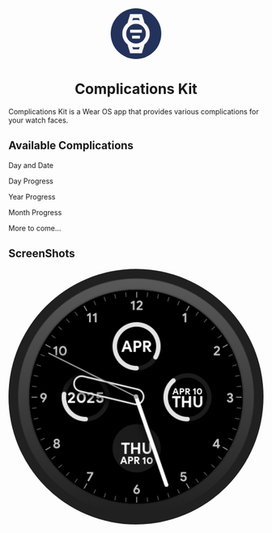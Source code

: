 <div align="center">
  <img style="border-radius: 50%" src="app/src/main/ic_launcher-playstore.png" width="100px">
  <h1>Complications Kit</h1>
</div>

Complications Kit is a Wear OS app that provides various complications for your watch faces.

## Available Complications
Day and Date

Day Progress

Year Progress

Month Progress

More to come...

## ScreenShots

<div align="center">
  <img style="border-radius: 50%" src="screenshots/screenshot_1.png" width="800px" style = padding: 10px>
</div>